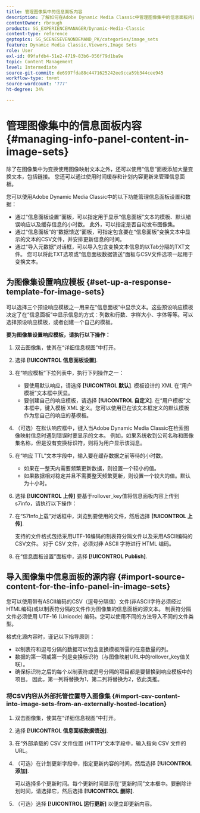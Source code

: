 ```yaml
---
title: 管理图像集中的信息面板内容
description: 了解如何在Adobe Dynamic Media Classic中管理图像集中的信息面板内容。
contentOwner: rbrough
products: SG_EXPERIENCEMANAGER/Dynamic-Media-Classic
content-type: reference
geptopics: SG_SCENESEVENONDEMAND_PK/categories/image_sets
feature: Dynamic Media Classic,Viewers,Image Sets
role: User
exl-id: 09fafdb4-51e2-4719-83b6-056f79d1ba9e
topic: Content Management
level: Intermediate
source-git-commit: de6997fda88c4471625242ee9cca59b344cee945
workflow-type: tm+mt
source-wordcount: '777'
ht-degree: 34%

---
```


# 管理图像集中的信息面板内容{#managing-info-panel-content-in-image-sets}

除了在图像集中为变换使用图像映射文本之外，还可以使用“信息”面板添加大量变换文本，包括链接。 您还可以通过使用时间缓存和计划内容更新来管理信息面板。

您可以使用Adobe Dynamic Media Classic中的以下功能管理信息面板设置和数据：

* 通过“信息面板设置”面板，可以指定用于显示“信息面板”文本的模板、默认错误响应以及缓存信息的小时数。 此外，可以指定是否自动发布图像集。
* 通过“信息面板”的“数据馈送”面板，可指定包含要在“信息面板”变换文本中显示的文本的CSV文件，并安排更新信息的时间。
* 通过“导入元数据”对话框，可以导入包含变换文本信息的以Tab分隔的TXT文件。 您可以将此TXT选项或“信息面板数据馈送”面板与CSV文件选项一起用于变换文本。

## 为图像集设置响应模板 {#set-up-a-response-template-for-image-sets}

可以选择三个预设响应模板之一用来在“信息面板”中显示文本。这些预设响应模板决定了在“信息面板”中显示信息的方式：列数和行数、字样大小、字体等等。可以选择预设响应模板，或者创建一个自己的模板。

**要为图像集设置响应模板，请执行以下操作：**

1. 双击图像集，使其在“详细信息视图”中打开。
1. 选择 **[!UICONTROL 信息面板设置]**.
1. 在“响应模板”下拉列表中，执行下列操作之一：

   * 要使用默认响应，请选择 **[!UICONTROL 默认]**. 模板设计的 XML 在“用户模板”文本框中灰显。
   * 要创建自己的响应模板，请选择 **[!UICONTROL 自定义]**. 在“用户模板”文本框中，键入模板 XML 定义。您可以使用已在该文本框定义的默认模板作为您自己的响应的基模板。

1. （可选）在默认响应框中，键入当Adobe Dynamic Media Classic在检索图像映射信息时遇到错误时要显示的文本。 例如，如果系统收到公司名称和图像集名称，但是没有变换标识符，则将为用户显示该消息。
1. 在“响应 TTL”文本字段中，输入要在缓存数据之前等待的小时数。

   * 如果在一整天内需要频繁更新数据，则设置一个较小的值。
   * 如果数据相对稳定并且不需要整天频繁更新，则设置一个较大的值。默认为十小时。

1. 选择 **[!UICONTROL 上传]** 要基于rollover_key值将信息面板内容上传到s7info，请执行以下操作：
1. 在“S7Info上载”对话框中，浏览到要使用的文件，然后选择 **[!UICONTROL 上传]**.

   支持的文件格式包括采用UTF-16编码的制表符分隔文件以及采用ASCII编码的CSV文件。 对于 CSV 文件，必须对非 ASCII 字符进行 HTML 编码。

1. 在“信息面板设置”面板中，选择 **[!UICONTROL Publish]**.

## 导入图像集中信息面板的源内容 {#import-source-content-for-the-info-panel-in-image-sets}

您可以使用带有ASCII编码的CSV（逗号分隔值）文件(非ASCII字符必须经过HTML编码)或以制表符分隔的文件作为图像集的信息面板的源文本。 制表符分隔文件必须使用 UTF-16 (Unicode) 编码。您可以使用不同的方法导入不同的文件类型。

格式化源内容时，谨记以下指导原则：

* 以制表符和逗号分隔的数据可以包含变换模板所需的任意数量的列。
* 数据的第一项或第一列是变换标识符（与图像映射URL中的rollover_key值关联）。
* 确保标识符之后的每个以制表符或逗号分隔的项目都是要替换到响应模板中的项目。 因此，第一列将替换为$1$，第二列将替换为$2$，依此类推。

### 将CSV内容从外部托管位置导入图像集 {#import-csv-content-into-image-sets-from-an-externally-hosted-location}

1. 双击图像集，使其在“详细信息视图”中打开。
1. 选择 **[!UICONTROL 信息面板数据馈送]**.
1. 在“外部承载的 CSV 文件位置 (HTTP)”文本字段中，输入指向 CSV 文件的 URL。
1. （可选）在计划更新字段中，指定更新内容的时间，然后选择 **[!UICONTROL 添加]**.

   可以选择多个更新时间。每个更新时间显示在“更新时间”文本框中。要删除计划时间，请选择它，然后选择 **[!UICONTROL 删除]**.

1. （可选）选择 **[!UICONTROL 运行更新]** 以便立即更新内容。
